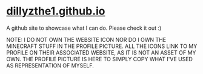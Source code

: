 # <a href="dillyzthe1.github.io">dillyzthe1.github.io<a/>
 A github site to showcase what I can do. Please check it out :)
 

 NOTE: I DO NOT OWN THE WEBSITE ICON NOR DO I OWN THE MINECRAFT STUFF IN THE PROFILE PICTURE.
 ALL THE ICONS LINK TO MY PROFILE ON THEIR ASSOCIATED WEBSITE, AS IT IS NOT AN ASSET OF MY OWN.
 THE PROFILE PICTURE IS HERE TO SIMPLY COPY WHAT I'VE USED AS REPRESENTATION OF MYSELF.